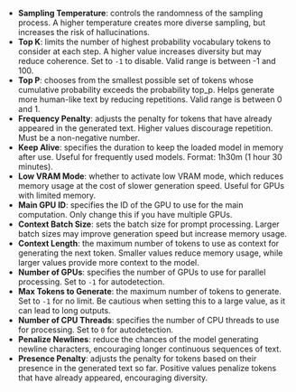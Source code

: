 * **Sampling Temperature**: controls the randomness of the sampling process. A higher temperature creates more diverse sampling, but increases the risk of hallucinations.
* **Top K**: limits the number of highest probability vocabulary tokens to consider at each step. A higher value increases diversity but may reduce coherence. Set to `-1` to disable. Valid range is between -1 and 100.
* **Top P**: chooses from the smallest possible set of tokens whose cumulative probability exceeds the probability top_p. Helps generate more human-like text by reducing repetitions. Valid range is between 0 and 1.
* **Frequency Penalty**: adjusts the penalty for tokens that have already appeared in the generated text. Higher values discourage repetition. Must be a non-negative number.
* **Keep Alive**: specifies the duration to keep the loaded model in memory after use. Useful for frequently used models. Format: 1h30m (1 hour 30 minutes).
* **Low VRAM Mode**: whether to activate low VRAM mode, which reduces memory usage at the cost of slower generation speed. Useful for GPUs with limited memory.
* **Main GPU ID**: specifies the ID of the GPU to use for the main computation. Only change this if you have multiple GPUs.
* **Context Batch Size**: sets the batch size for prompt processing. Larger batch sizes may improve generation speed but increase memory usage.
* **Context Length**: the maximum number of tokens to use as context for generating the next token. Smaller values reduce memory usage, while larger values provide more context to the model.
* **Number of GPUs**: specifies the number of GPUs to use for parallel processing. Set to `-1` for autodetection.
* **Max Tokens to Generate**: the maximum number of tokens to generate. Set to `-1` for no limit. Be cautious when setting this to a large value, as it can lead to long outputs.
* **Number of CPU Threads**: specifies the number of CPU threads to use for processing. Set to `0` for autodetection.
* **Penalize Newlines**: reduce the chances of the model generating newline characters, encouraging longer continuous sequences of text.
* **Presence Penalty**: adjusts the penalty for tokens based on their presence in the generated text so far. Positive values penalize tokens that have already appeared, encouraging diversity.
